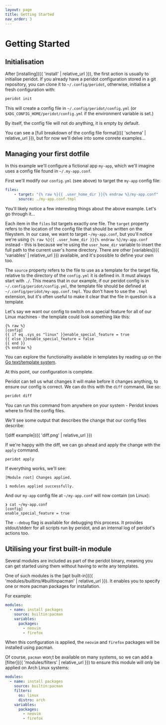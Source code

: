 ```yaml
---
layout: page
title: Getting Started
nav_order: 3
---
```


# Getting Started

## Initialisation

After [installing]({{ 'install' | relative_url }}), the first action is usually to initialise peridot. If you already have a peridot configuration stored in a git repository, you can clone it to `~/.config/peridot`, otherwise, initialise a fresh configuration with:

```bash
peridot init
```

This will create a config file in `~/.config/peridot/config.yml` (or `$XDG_CONFIG_HOME/peridot/config.yml` if the environment variable is set.)

By itself, the config file will not do anything, it is empty by default.

You can see a [full breakdown of the config file format]({{ 'schema' | relative_url }}), but for now we'll delve into some conrete examples...

## Managing your first dotfile

In this example we'll configure a fictional app `my-app`, which we'll imagine uses a config file found in `~/.my-app.conf`.

First we'll modify our `config.yml` (see above) to target the `my-app` config file:

```yml
files:
    - target: "{% raw %}{{ .user_home_dir }}{% endraw %}/my-app.conf"
      source: ./my-app.conf.tmpl
```

You'll likely notice a few interesting things about the above example. Let's go through it...

Each item in the `files` list targets exactly one file. The `target` property refers to the location of the config file that should be written on the fileystem. In our case, we want to target `~/my-app.conf`, but you'll notice we're using `{% raw %}{{ .user_home_dir }}{% endraw %}/my-app.conf` instead - this is because we're using the `user_home_dir` variable to insert the full path to the current user's home directory. There are other [variables]({{ 'variables' | relative_url }}) available, and it's possible to define your own too.

The `source` property refers to the file to use as a template for the target file, relative to the directory of the `config.yml` it is defined in. It must always start with `./`. This means that in our example, if our peridot config is in `~/.config/peridot/config.yml`, the template file should be defined at `~/.config/peridot/my-app.conf.tmpl`. You don't have to use the `.tmpl` extension, but it's often useful to make it clear that the file in question is a template.

Let's say we want our config to switch on a special feature for all of our Linux machines - the template could look something like this:

```
{% raw %}
[config]
{{ if eq .sys_os "linux" }}enable_special_feature = true
{{ else }}enable_special_feature = false
{{ end }}
{% endraw %}
```

You can explore the functionality available in templates by reading up on the [Go text/template system](https://pkg.go.dev/text/template).

At this point, our configuration is complete. 

Peridot can tell us what changes it will make before it changes anything, to ensure our config is correct. We can do this with the `diff` command, like so:

```bash
peridot diff
```

You can run this command from anywhere on your system - Peridot knows where to find the config files.

We'll see some output that describes the change that our config files describe:

![diff example]({{ 'diff.png' | relative_url }})

If we're happy with the diff, we can go ahead and apply the change with the `apply` command.

```bash
peridot apply
```

If everything works, we'll see:

```
[Module root] Changes applied.

1 modules applied successfully.
```

And our `my-app` config file at `~/my-app.conf` will now contain (on Linux):

```
❯ cat ~/my-app.conf
[config]
enable_special_feature = true
```

The `--debug` flag is available for debugging this process. It provides stdout/stderr for all scripts run by peridot, and an internal log of peridot's actions too.

## Utilising your first built-in module

Several modules are included as part of the peridot binary, meaning you can get started using them without having to write any templates.

One of such modules is the [apt built-in]({{ 'modules/builtins/#builtinpacman' | relative_url }}). It enables you to specify one or more pacman packages for installation.

For example:

```yaml
modules:
  - name: install packages
    source: builtin:pacman
    variables:
      packages:
        - neovim
        - firefox
```

When this configuration is applied, the `neovim` and `firefox` packages will be installed using pacman. 

Of course, `pacman` won;t be available on many systems, so we can add a [filter]({{ 'modules/filters' | relative_url }}) to ensure this module will only be applied on Arch Linux systems:

```yaml
modules:
  - name: install packages
    source: builtin:pacman
    filters:
      os: linux
      distro: arch
    variables:
      packages:
        - neovim
        - firefox
```




